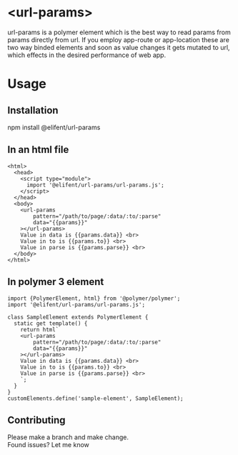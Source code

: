 # &lt;url-params&gt;

url-params is a polymer element which is the best way to read params from params directly from url. If you employ app-route or app-location these are two way binded elements and soon as value changes it gets mutated to url, which effects in the desired performance of web app.

# Usage

## Installation
npm install @elifent/url-params

## In an html file

```
<html>
  <head>
    <script type="module">
      import '@elifent/url-params/url-params.js';
    </script>
  </head>
  <body>
    <url-params
        pattern="/path/to/page/:data/:to/:parse"
        data="{{params}}"
    ></url-params>
    Value in data is {{params.data}} <br>
    Value in to is {{params.to}} <br>
    Value in parse is {{params.parse}} <br>
  </body>
</html>
```

## In polymer 3 element

```
import {PolymerElement, html} from '@polymer/polymer';
import '@elifent/url-params/url-params.js';

class SampleElement extends PolymerElement {
  static get template() {
    return html`
    <url-params
        pattern="/path/to/page/:data/:to/:parse"
        data="{{params}}"
    ></url-params>
    Value in data is {{params.data}} <br>
    Value in to is {{params.to}} <br>
    Value in parse is {{params.parse}} <br>
    `;
  }
}
customElements.define('sample-element', SampleElement);
```

## Contributing

Please make a branch and make change. <br>
Found issues? Let me know
